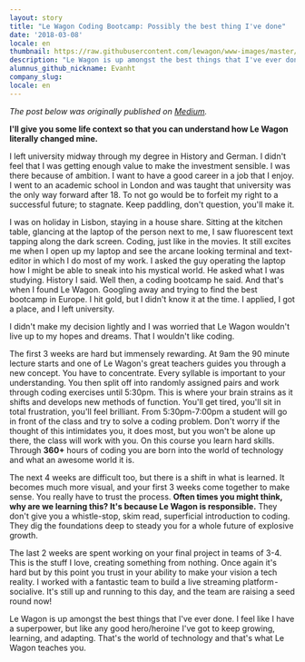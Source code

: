 ```yaml
---
layout: story
title: "Le Wagon Coding Bootcamp: Possibly the best thing I've done"
date: '2018-03-08'
locale: en
thumbnail: https://raw.githubusercontent.com/lewagon/www-images/master/stories/evan-thomas-le-wagon-coding-bootcamp-possibly-the-best-thing-i-have-done.jpeg
description: "Le Wagon is up amongst the best things that I've ever done. I feel like I have a superpower, but like any good hero/heroine I've got to keep growing, learning, and adapting."
alumnus_github_nickname: Evanht
company_slug:
locale: en
---
```


*The post below was originally published on [Medium](https://medium.com/@evanhenrythomas/le-wagon-coding-bootcamp-possibly-the-best-thing-ive-done-6c4c4aef9d6f).*


**I'll give you some life context so that you can understand how Le Wagon literally changed mine.**

I left university midway through my degree in History and German. I didn't feel that I was getting enough value to make the investment sensible. I was there because of ambition. I want to have a good career in a job that I enjoy. I went to an academic school in London and was taught that university was the only way forward after 18. To not go would be to forfeit my right to a successful future; to stagnate. Keep paddling, don't question, you'll make it.

I was on holiday in Lisbon, staying in a house share. Sitting at the kitchen table, glancing at the laptop of the person next to me, I saw fluorescent text tapping along the dark screen. Coding, just like in the movies. It still excites me when I open up my laptop and see the arcane looking terminal and text-editor in which I do most of my work. I asked the guy operating the laptop how I might be able to sneak into his mystical world. He asked what I was studying. History I said. Well then, a coding bootcamp he said. And that's when I found Le Wagon. Googling away and trying to find the best bootcamp in Europe. I hit gold, but I didn't know it at the time. I applied, I got a place, and I left university.

I didn't make my decision lightly and I was worried that Le Wagon wouldn't live up to my hopes and dreams. That I wouldn't like coding.

The first 3 weeks are hard but immensely rewarding. At 9am the 90 minute lecture starts and one of Le Wagon's great teachers guides you through a new concept. You have to concentrate. Every syllable is important to your understanding. You then split off into randomly assigned pairs and work through coding exercises until 5:30pm. This is where your brain strains as it shifts and develops new methods of function. You'll get tired, you'll sit in total frustration, you'll feel brilliant. From 5:30pm-7:00pm a student will go in front of the class and try to solve a coding problem. Don't worry if the thought of this intimidates you, it does most, but you won't be alone up there, the class will work with you.
On this course you learn hard skills. Through **360+** hours of coding you are born into the world of technology and what an awesome world it is.

The next 4 weeks are difficult too, but there is a shift in what is learned. It becomes much more visual, and your first 3 weeks come together to make sense. You really have to trust the process. **Often times you might think, why are we learning this? It's because Le Wagon is responsible.** They don't give you a whistle-stop, skim read, superficial introduction to coding. They dig the foundations deep to steady you for a whole future of explosive growth.

The last 2 weeks are spent working on your final project in teams of 3-4. This is the stuff I love, creating something from nothing. Once again it's hard but by this point you trust in your ability to make your vision a tech reality. I worked with a fantastic team to build a live streaming platform - socialive. It's still up and running to this day, and the team are raising a seed round now!

Le Wagon is up amongst the best things that I've ever done. I feel like I have a superpower, but like any good hero/heroine I've got to keep growing, learning, and adapting. That's the world of technology and that's what Le Wagon teaches you.

